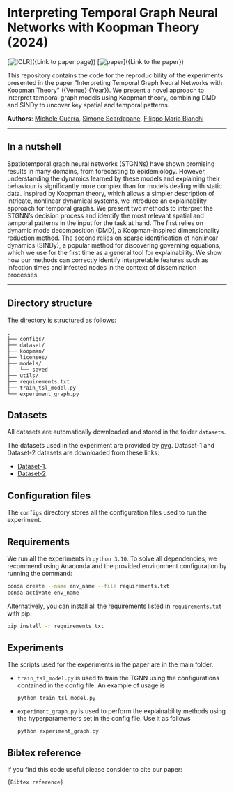 # Interpreting Temporal Graph Neural Networks with Koopman Theory (2024) 
<!--- ({Venue} {Year}) -->

[![ICLR](https://img.shields.io/badge/{Venue}-{Year}-blue.svg?)]({Link to paper page})
[![paper](https://custom-icon-badges.demolab.com/badge/paper-pdf-green.svg?logo=file-text&logoSource=feather&logoColor=white)]({Link to the paper})

<!---
[![poster](https://custom-icon-badges.demolab.com/badge/poster-pdf-orange.svg?logo=note&logoSource=feather&logoColor=white)]({Link to the poster/presentation})
[![arXiv](https://img.shields.io/badge/arXiv-{Arxiv.ID}-b31b1b.svg?)]({Link to Arixv})
-->

This repository contains the code for the reproducibility of the experiments presented in the paper "Interpreting Temporal Graph Neural Networks with Koopman Theory" ({Venue} {Year}). 
We present a novel approach to interpret temporal graph models using Koopman theory, combining DMD and SINDy to uncover key spatial and temporal patterns.

**Authors**: [Michele Guerra](mailto:michele.guerra@uit.no), [Simone Scardapane](mailto:simone.scardapane@uniroma1.it), [Filippo Maria Bianchi](mailto:filippo.m.bianchi@uit.no)

---

## In a nutshell

Spatiotemporal graph neural networks (STGNNs) have shown promising results in many domains, from forecasting to epidemiology. However, understanding the dynamics learned by these models and explaining their behaviour is significantly more complex than for models dealing with static data. 
Inspired by Koopman theory, which allows a simpler description of intricate, nonlinear dynamical systems, we introduce an explainability approach for temporal graphs. We present two methods to interpret the STGNN’s decision process and identify the most relevant spatial and temporal patterns in the input for the task at hand. 
The first relies on dynamic mode decomposition (DMD), a Koopman-inspired dimensionality reduction method. The second relies on sparse identification of nonlinear dynamics (SINDy), a popular method for discovering governing equations, which we use for the first time as a general tool for explainability. 
We show how our methods can correctly identify interpretable features such as infection times and infected nodes in the context of dissemination processes.

<!-- p align=center>
	<img src="./overview.png" alt="{Image description}"/>
</p -->

---

## Directory structure

The directory is structured as follows:

```
.
├── configs/
├── dataset/
├── koopman/
├── licenses/
├── models/
│   └── saved
├── utils/
├── requirements.txt
├── train_tsl_model.py
└── experiment_graph.py

```


## Datasets

All datasets are automatically downloaded and stored in the folder `datasets`.

The datasets used in the experiment are provided by [pyg](). Dataset-1 and Dataset-2 datasets are downloaded from these links:
- [Dataset-1]().
- [Dataset-2]().


## Configuration files

The `configs` directory stores all the configuration files used to run the experiment.

## Requirements

We run all the experiments in `python 3.10`. To solve all dependencies, we recommend using Anaconda and the provided environment configuration by running the command:

```bash
conda create --name env_name --file requirements.txt
conda activate env_name
```

Alternatively, you can install all the requirements listed in `requirements.txt` with pip:

```bash
pip install -r requirements.txt
```

## Experiments

The scripts used for the experiments in the paper are in the main folder.

* `train_tsl_model.py` is used to train the TGNN using the configurations contained in the config file. An example of usage is

	```
	python train_tsl_model.py
	```
* `experiment_graph.py` is used to perform the explainability methods using the hyperparamenters set in the config file. Use it as follows

	```
	python experiment_graph.py
	```


## Bibtex reference

If you find this code useful please consider to cite our paper:

```
{Bibtex reference}
```
